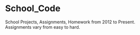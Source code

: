 # School_Code
School Projects, Assignments, Homework
from 2012 to Present. 
Assignments vary from easy to hard.
